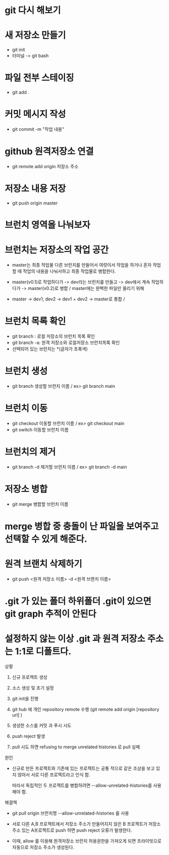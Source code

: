 # git 다시 해보기
# 새 저장소 만들기
- git init
- 터미널 -> git bash

# 파일 전부 스테이징
- git add .

# 커밋 메시지 작성
- git commit -m "작업 내용"

# github 원격저장소 연결
- git remote add origin 저장소 주소

# 저장소 내용 저장
- git push origin master

# 브런치 영역을 나눠보자
# 브런치는 저장소의 작업 공간
- master는 최종 작업물 다른 브런치를 만들어서 여럿이서 작업을 하거나 혼자 작업할 때 작업의 내용을 나눠서하고 최종 작업물로 병합한다.

- master(v0.1)로 작업하다가 -> dev라는 브런치를 만들고 -> dev에서 계속 작업하다가 -> master(v0.2)로 병합 / master에는 완벽한 파일만 올리기 위해

- master -> dev1, dev2 -> dev1 + dev2 -> master로 통합 /

# 브런치 목록 확인
- git branch : 로컬 저장소의 브런치 목록 확인
- git branch -a: 원격 저장소와 로컬저장소 브런치목록 확인
- 선택되어 있는 브런치는 *(글자가 초록색)

# 브런치 생성
- git branch 생성할 브런치 이름 / ex> git branch main

# 브런치 이동
- git checkout 이동할 브런치 이름 / ex> git checkout main
- git switch 이동할 브런치 이름

# 브런치의 제거
- git branch -d 제거할 브런치 이름 / ex> git branch -d main

# 저장소 병합
- git merge 병합할 브런치 이름

# merge 병합 중 충돌이 난 파일을 보여주고 선택할 수 있게 해준다.

# 원격 브랜치 삭제하기
- git push <원격 저장소 이름> -d <원격 브랜치 이름>

# .git 가 있는 폴더 하위폴더 .git이 있으면 git graph 추적이 안된다
# 설정하지 않는 이상 .git 과 원격 저장소 주소는 1:1로 디폴트다.

상황



 1. 신규 프로젝트 생성

2. 소스 생성 및 초기 설정

3. git init을 진행

4. git hub 에 개인 repository remote 수행 (git remote add origin [repository url] )

5. 생성한 소스를 커밋 과 푸시 시도

6. push reject 발생

7. pull 시도 하면 refusing to merge unrelated histories 로 pull 실패


원인

 - 신규로 만든 프로젝트와 기존에 있는 프로젝트는 공통 적으로 같은 조상을 보고 있지 않아서 서로 다른 프로젝트라고 인식 함.

   따라서 독립적인 두 프로젝트를 병합하려면 --allow-unrelated-histories를 사용해야 함.


해결책

- git pull origin 브런치명 --allow-unrelated-histories 를 사용

- 서로 다른 A,B 프로젝트에서 저장소 주소가 만들어지지 않은 B 프로젝트가 저장소 주소 있는 A프로젝트로 push 하면 push reject 오류가 발생한다.
- 이때, allow 를 이용해 원격저장소 브런치 허용권한을 가져오게 되면 프라이빗으로 자동으로 저장소 주소가 생성된다.
